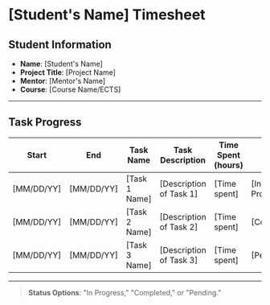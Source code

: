 # [Student's Name] Timesheet

## Student Information
- **Name**: [Student's Name]
- **Project Title**: [Project Name]
- **Mentor**: [Mentor's Name]
- **Course**: [Course Name/ECTS]

---

## Task Progress

| Start      | End        | Task Name       | Task Description         | Time Spent (hours) | Status        |
|------------|------------|-----------------|--------------------------|--------------------|---------------|
| [MM/DD/YY] | [MM/DD/YY] | [Task 1 Name]   | [Description of Task 1]  | [Time spent]       | [In Progress] |
| [MM/DD/YY] | [MM/DD/YY] | [Task 2 Name]   | [Description of Task 2]  | [Time spent]       | [Completed]   |
| [MM/DD/YY] | [MM/DD/YY] | [Task 3 Name]   | [Description of Task 3]  | [Time spent]       | [Pending]     |

---

> **Status Options**: "In Progress," "Completed," or "Pending."
